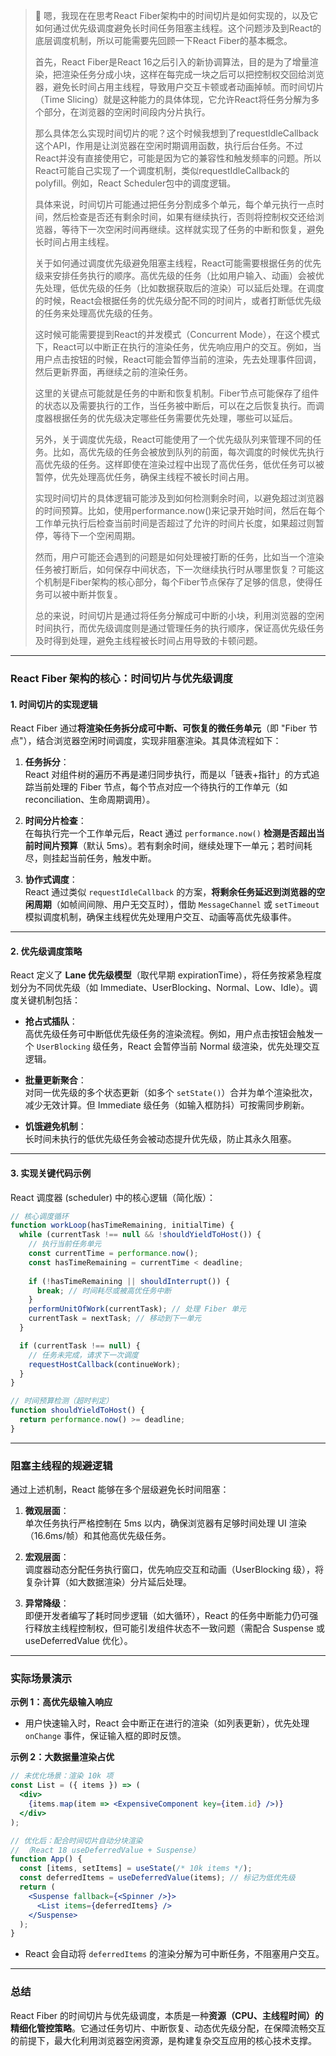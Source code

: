 > 💭 嗯，我现在在思考React Fiber架构中的时间切片是如何实现的，以及它如何通过优先级调度避免长时间任务阻塞主线程。这个问题涉及到React的底层调度机制，所以可能需要先回顾一下React Fiber的基本概念。
>
> 首先，React Fiber是React 16之后引入的新协调算法，目的是为了增量渲染，把渲染任务分成小块，这样在每完成一块之后可以把控制权交回给浏览器，避免长时间占用主线程，导致用户交互卡顿或者动画掉帧。而时间切片（Time Slicing）就是这种能力的具体体现，它允许React将任务分解为多个部分，在浏览器的空闲时间段内分片执行。
>
> 那么具体怎么实现时间切片的呢？这个时候我想到了requestIdleCallback这个API，作用是让浏览器在空闲时期调用函数，执行后台任务。不过React并没有直接使用它，可能是因为它的兼容性和触发频率的问题。所以React可能自己实现了一个调度机制，类似requestIdleCallback的polyfill。例如，React Scheduler包中的调度逻辑。
>
> 具体来说，时间切片可能通过把任务分割成多个单元，每个单元执行一点时间，然后检查是否还有剩余时间，如果有继续执行，否则将控制权交还给浏览器，等待下一次空闲时间再继续。这样就实现了任务的中断和恢复，避免长时间占用主线程。
>
> 关于如何通过调度优先级避免阻塞主线程，React可能需要根据任务的优先级来安排任务执行的顺序。高优先级的任务（比如用户输入、动画）会被优先处理，低优先级的任务（比如数据获取后的渲染）可以延后处理。在调度的时候，React会根据任务的优先级分配不同的时间片，或者打断低优先级的任务来处理高优先级的任务。
>
> 这时候可能需要提到React的并发模式（Concurrent Mode），在这个模式下，React可以中断正在执行的渲染任务，优先响应用户的交互。例如，当用户点击按钮的时候，React可能会暂停当前的渲染，先去处理事件回调，然后更新界面，再继续之前的渲染任务。
>
> 这里的关键点可能就是任务的中断和恢复机制。Fiber节点可能保存了组件的状态以及需要执行的工作，当任务被中断后，可以在之后恢复执行。而调度器根据任务的优先级决定哪些任务需要优先处理，哪些可以延后。
>
> 另外，关于调度优先级，React可能使用了一个优先级队列来管理不同的任务。比如，高优先级的任务会被放到队列的前面，每次调度的时候优先执行高优先级的任务。这样即使在渲染过程中出现了高优任务，低优任务可以被暂停，优先处理高优任务，确保主线程不被长时间占用。
>
> 实现时间切片的具体逻辑可能涉及到如何检测剩余时间，以避免超过浏览器的时间预算。比如，使用performance.now()来记录开始时间，然后在每个工作单元执行后检查当前时间是否超过了允许的时间片长度，如果超过则暂停，等待下一个空闲周期。
>
> 然而，用户可能还会遇到的问题是如何处理被打断的任务，比如当一个渲染任务被打断后，如何保存中间状态，下一次继续执行时从哪里恢复？可能这个机制是Fiber架构的核心部分，每个Fiber节点保存了足够的信息，使得任务可以被中断并恢复。
>
> 总的来说，时间切片是通过将任务分解成可中断的小块，利用浏览器的空闲时间执行，而优先级调度则是通过管理任务的执行顺序，保证高优先级任务及时得到处理，避免主线程被长时间占用导致的卡顿问题。
>
> 



---

### **React Fiber 架构的核心：时间切片与优先级调度**

#### **1. 时间切片的实现逻辑**  
React Fiber 通过**将渲染任务拆分成可中断、可恢复的微任务单元**（即 "Fiber 节点"），结合浏览器空闲时间调度，实现非阻塞渲染。其具体流程如下：  

1. **任务拆分**：  
   React 对组件树的遍历不再是递归同步执行，而是以「链表+指针」的方式追踪当前处理的 Fiber 节点，每个节点对应一个待执行的工作单元（如 reconciliation、生命周期调用）。

2. **时间分片检查**：  
   在每执行完一个工作单元后，React 通过 `performance.now()` **检测是否超出当前时间片预算**（默认 5ms）。若有剩余时间，继续处理下一单元；若时间耗尽，则挂起当前任务，触发中断。

3. **协作式调度**：  
   React 通过类似 `requestIdleCallback` 的方案，**将剩余任务延迟到浏览器的空闲周期**（如帧间间隙、用户无交互时），借助 `MessageChannel` 或 `setTimeout` 模拟调度机制，确保主线程优先处理用户交互、动画等高优先级事件。

---

#### **2. 优先级调度策略**  
React 定义了 **Lane 优先级模型**（取代早期 expirationTime），将任务按紧急程度划分为不同优先级（如 Immediate、UserBlocking、Normal、Low、Idle）。调度关键机制包括：

- **抢占式插队**：  
  高优先级任务可中断低优先级任务的渲染流程。例如，用户点击按钮会触发一个 `UserBlocking` 级任务，React 会暂停当前 Normal 级渲染，优先处理交互逻辑。

- **批量更新聚合**：  
  对同一优先级的多个状态更新（如多个 `setState()`）合并为单个渲染批次，减少无效计算。但 Immediate 级任务（如输入框防抖）可按需同步刷新。

- **饥饿避免机制**：  
  长时间未执行的低优先级任务会被动态提升优先级，防止其永久阻塞。

---

#### **3. 实现关键代码示例**  
React 调度器 (scheduler) 中的核心逻辑（简化版）：  
```javascript
// 核心调度循环
function workLoop(hasTimeRemaining, initialTime) {
  while (currentTask !== null && !shouldYieldToHost()) { 
    // 执行当前任务单元
    const currentTime = performance.now();
    const hasTimeRemaining = currentTime < deadline;
    
    if (!hasTimeRemaining || shouldInterrupt()) {
      break; // 时间耗尽或被高优任务中断
    }
    performUnitOfWork(currentTask); // 处理 Fiber 单元
    currentTask = nextTask; // 移动到下一单元
  }

  if (currentTask !== null) {
    // 任务未完成，请求下一次调度
    requestHostCallback(continueWork);
  }
}

// 时间预算检测（超时判定）
function shouldYieldToHost() {
  return performance.now() >= deadline; 
}
```

---

### **阻塞主线程的规避逻辑**  
通过上述机制，React 能够在多个层级避免长时间阻塞：  

1. **微观层面**：  
   单次任务执行严格控制在 5ms 以内，确保浏览器有足够时间处理 UI 渲染（16.6ms/帧）和其他高优先级任务。

2. **宏观层面**：  
   调度器动态分配任务执行窗口，优先响应交互和动画（UserBlocking 级），将复杂计算（如大数据渲染）分片延后处理。

3. **异常降级**：  
   即便开发者编写了耗时同步逻辑（如大循环），React 的任务中断能力仍可强行释放主线程控制权，但可能引发组件状态不一致问题（需配合 Suspense 或 useDeferredValue 优化）。

---

### **实际场景演示**  
**示例 1：高优先级输入响应**  
- 用户快速输入时，React 会中断正在进行的渲染（如列表更新），优先处理 `onChange` 事件，保证输入框的即时反馈。  

**示例 2：大数据量渲染占优**  
```jsx
// 未优化场景：渲染 10k 项
const List = ({ items }) => (
  <div>
    {items.map(item => <ExpensiveComponent key={item.id} />)}
  </div>
);

// 优化后：配合时间切片自动分块渲染
// （React 18 useDeferredValue + Suspense）
function App() {
  const [items, setItems] = useState(/* 10k items */);
  const deferredItems = useDeferredValue(items); // 标记为低优先级
  return (
    <Suspense fallback={<Spinner />}>
      <List items={deferredItems} />
    </Suspense>
  );
}
```
- React 会自动将 `deferredItems` 的渲染分解为可中断任务，不阻塞用户交互。

---

### **总结**  
React Fiber 的时间切片与优先级调度，本质是一种**资源（CPU、主线程时间）的精细化管控策略**。它通过任务切片、中断恢复、动态优先级分配，在保障流畅交互的前提下，最大化利用浏览器空闲资源，是构建复杂交互应用的核心技术支撑。
